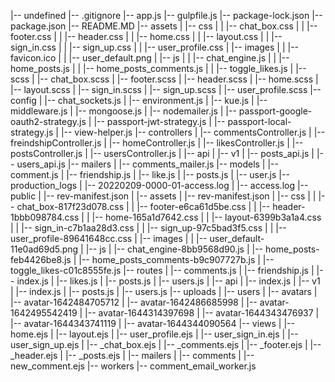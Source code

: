 |-- undefined
    |-- .gitignore
    |-- app.js
    |-- gulpfile.js
    |-- package-lock.json
    |-- package.json
    |-- README.MD
    |-- assets
    |   |-- css
    |   |   |-- chat_box.css
    |   |   |-- footer.css
    |   |   |-- header.css
    |   |   |-- home.css
    |   |   |-- layout.css
    |   |   |-- sign_in.css
    |   |   |-- sign_up.css
    |   |   |-- user_profile.css
    |   |-- images
    |   |   |-- favicon.ico
    |   |   |-- user_default.png
    |   |-- js
    |   |   |-- chat_engine.js
    |   |   |-- home_posts.js
    |   |   |-- home_posts_comments.js
    |   |   |-- toggle_likes.js
    |   |-- scss
    |       |-- chat_box.scss
    |       |-- footer.scss
    |       |-- header.scss
    |       |-- home.scss
    |       |-- layout.scss
    |       |-- sign_in.scss
    |       |-- sign_up.scss
    |       |-- user_profile.scss
    |-- config
    |   |-- chat_sockets.js
    |   |-- environment.js
    |   |-- kue.js
    |   |-- middleware.js
    |   |-- mongoose.js
    |   |-- nodemailer.js
    |   |-- passport-google-oauth2-strategy.js
    |   |-- passport-jwt-strategy.js
    |   |-- passport-local-strategy.js
    |   |-- view-helper.js
    |-- controllers
    |   |-- commentsController.js
    |   |-- freindshipController.js
    |   |-- homeController.js
    |   |-- likesController.js
    |   |-- postsController.js
    |   |-- usersController.js
    |   |-- api
    |       |-- v1
    |           |-- posts_api.js
    |           |-- users_api.js
    |-- mailers
    |   |-- comments_mailer.js
    |-- models
    |   |-- comment.js
    |   |-- friendship.js
    |   |-- like.js
    |   |-- posts.js
    |   |-- user.js
    |-- production_logs
    |   |-- 20220209-0000-01-access.log
    |   |-- access.log
    |-- public
    |   |-- rev-manifest.json
    |   |-- assets
    |       |-- rev-manifest.json
    |       |-- css
    |       |   |-- chat_box-817f23d078.css
    |       |   |-- footer-e6ca61d5be.css
    |       |   |-- header-1bbb098784.css
    |       |   |-- home-165a1d7642.css
    |       |   |-- layout-6399b3a1a4.css
    |       |   |-- sign_in-c7b1aa28d3.css
    |       |   |-- sign_up-97c5bad3f5.css
    |       |   |-- user_profile-89641648cc.css
    |       |-- images
    |       |   |-- user_default-11e0ad69d5.png
    |       |-- js
    |           |-- chat_engine-8bb9568d90.js
    |           |-- home_posts-feb4426be8.js
    |           |-- home_posts_comments-b9c907727b.js
    |           |-- toggle_likes-c01c8555fe.js
    |-- routes
    |   |-- comments.js
    |   |-- friendship.js
    |   |-- index.js
    |   |-- likes.js
    |   |-- posts.js
    |   |-- users.js
    |   |-- api
    |       |-- index.js
    |       |-- v1
    |           |-- index.js
    |           |-- posts.js
    |           |-- users.js
    |-- uploads
    |   |-- users
    |       |-- avatars
    |           |-- avatar-1642484705712
    |           |-- avatar-1642486685998
    |           |-- avatar-1642495542419
    |           |-- avatar-1644314397698
    |           |-- avatar-1644343476937
    |           |-- avatar-1644343741119
    |           |-- avatar-1644344090564
    |-- views
    |   |-- home.ejs
    |   |-- layout.ejs
    |   |-- user_profile.ejs
    |   |-- user_sign_in.ejs
    |   |-- user_sign_up.ejs
    |   |-- _chat_box.ejs
    |   |-- _comments.ejs
    |   |-- _footer.ejs
    |   |-- _header.ejs
    |   |-- _posts.ejs
    |   |-- mailers
    |       |-- comments
    |           |-- new_comment.ejs
    |-- workers
        |-- comment_email_worker.js
